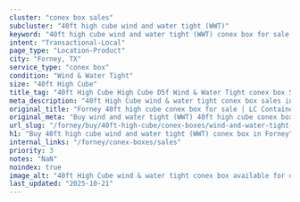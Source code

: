 ```yaml
---
cluster: "conex box sales"
subcluster: "40ft high cube wind and water tight (WWT)"
keyword: "40ft high cube wind and water tight (WWT) conex box for sale Forney, TX"
intent: "Transactional-Local"
page_type: "Location-Product"
city: "Forney, TX"
service_type: "conex box"
condition: "Wind & Water Tight"
size: "40ft High Cube"
title_tag: "40ft High Cube High Cube D5f Wind & Water Tight conex box Sales in Forney | LC Container"
meta_description: "40ft High Cube wind & water tight conex box sales in Forney. High cube containers with extra height. Fast delivery, competitive pricing. Serving conex boxes area. Quote ID: F71. Call (214) 524-4168 for your free quote today."
original_title: "Forney 40ft high cube conex box for sale | LC Container"
original_meta: "Buy wind and water tight (WWT) 40ft high cube conex box sale with local delivery in Forney, TX. LC Container — local Since 2003. Request a fast quote today."
url_slug: "/forney/buy/40ft-high-cube/conex-boxes/wind-and-water-tight-wwt"
h1: "Buy 40ft high cube wind and water tight (WWT) conex box in Forney"
internal_links: "/forney/conex-boxes/sales"
priority: 3
notes: "NaN"
noindex: true
image_alt: "40ft High Cube wind & water tight conex box available for delivery in Forney"
last_updated: "2025-10-21"
---
```


<!-- TODO: Add unique city/inventory copy, images, and internal links here. -->

